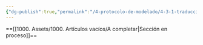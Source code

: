 ```yaml
---
{"dg-publish":true,"permalink":"/4-protocolo-de-modelado/4-3-1-traduccion-ifc/","created":"2025-01-23T13:32:07.058-03:00","updated":"2025-01-28T19:21:13.752-03:00"}
---
```


==[[1000. Assets/1000. Artículos vacíos/A completar\|Sección en proceso]]==